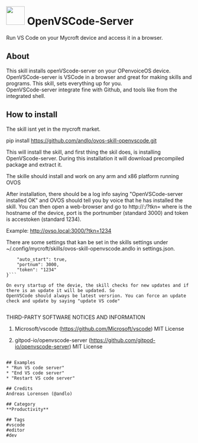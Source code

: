 # <img src='favicon.ico' card_color='#40DBB0' width='50'/> OpenVSCode-Server
Run VS Code on your Mycroft device and access it in a browser.


## About
This skill installs openVScode-server on your OPenvoiceOS device. OpenVSCode-server is VSCode in a browser and great
for making skills and programs. This skill, sets everything up for you.   
OpenVSCode-server integrate fine with Github, and tools like from the integrated 
shell.

## How to install
The skill isnt yet in the mycroft market.

pip install https://github.com/andlo/ovos-skill-openvscode.git

This will install the skill, and first thing the skil does, is installing OpenVScode-server. During this installation
it will download precompiled package and extract it. 

The skille should install and work on any arm and x86 platform running OVOS 

After installation, there should be a log info saying "OpenVSCode-server installed OK" and OVOS should tell 
you by voice that he has installed the skill.
You can then open a web-browser and go to http://<device>:<port>/?tkn=<token> where <device> is the hostname of the
device, port is the portnumber (standard 3000) and token is accestoken (standard 1234).

Example:
http://ovso.local:3000/?tkn=1234

There are some settings that kan be set in the skills settings under ~/.config/mycroft/skills/ovos-skill-openvscode.andlo in settings.json.

```json{
    "auto_start": true,
    "portnum": 3000,
    "token": "1234"
}```

On evry startup of the devie, the skill checks for new updates and if there is an update it will be updated. So 
OpenVSCode should always be latest versrion. You can force an update check and update by saying "update VS code" 


```
THIRD-PARTY SOFTWARE NOTICES AND INFORMATION

1.  Microsoft/vscode (https://github.com/Microsoft/vscode)
    MIT License 

2.  gitpod-io/openvscode-server (https://github.com/gitpod-io/openvscode-server)
    MIT License 
``` 

## Examples
* "Run VS code server"
* "End VS code server"
* "Restart VS code server"

## Credits
Andreas Lorensen (@andlo)

## Category
**Productivity**

## Tags
#vscode
#editor
#dev
